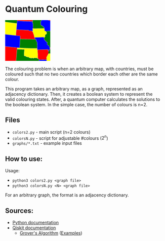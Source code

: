# Quantum Colouring

![Example of the colouring problem, for part of the USA](images/coloring-map.png "Coloured Map")

The colouring problem is when an arbitrary map, with countries, must be coloured such that
no two countries which border each other are the same colour.

This program takes an arbitrary map, as a graph, represented as an adjacency dictionary.
Then, it creates a boolean system to represent the valid colouring states.
After, a quantum computer calculates the solutions to the boolean system.
In the simple case, the number of colours is n=2.

## Files
- `colors2.py` - main script (n=2 colours)
- `colorsN.py` - script for adjustable #colours ($2^n$)
- `graphs/*.txt` - example input files

## How to use:
Usage:
- `python3 colors2.py <graph file>`
- `python3 colorsN.py <N> <graph file>`

For an arbitrary graph, the format is an adjacency dictionary.

## Sources:
- [Python documentation](https://www.python.org/doc/)
- [Qiskit documentation](https://qiskit.org/)
  - [Grover's Algorithm](https://qiskit.org/textbook/ch-algorithms/grover.html) ([Examples](https://qiskit.org/documentation/stable/0.24/tutorials/algorithms/08_grover_examples.html))
